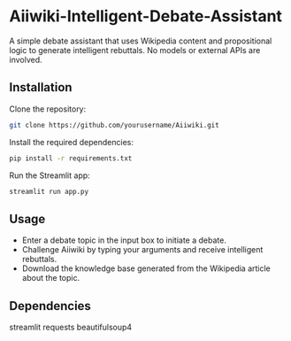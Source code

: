 # Aiiwiki-Intelligent-Debate-Assistant
A simple debate assistant that uses Wikipedia content and propositional logic to generate intelligent rebuttals. No models or external APIs are involved.

## Installation
Clone the repository:

```bash
git clone https://github.com/yourusername/Aiiwiki.git
```

Install the required dependencies:

```bash
pip install -r requirements.txt
```

Run the Streamlit app:

```bash
streamlit run app.py
```

## Usage
- Enter a debate topic in the input box to initiate a debate.
- Challenge Aiiwiki by typing your arguments and receive intelligent rebuttals.
- Download the knowledge base generated from the Wikipedia article about the topic.

## Dependencies
streamlit
requests
beautifulsoup4
